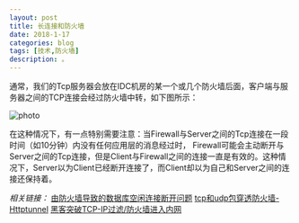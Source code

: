 ```yaml
---
layout: post
title: 长连接和防火墙
date: 2018-1-17
categories: blog
tags: [技术,防火墙]
description: 。
---
```



通常，我们的Tcp服务器会放在IDC机房的某一个或几个防火墙后面，客户端与服务器之间的TCP连接会经过防火墙中转，如下图所示：

![photo](http://images.cnblogs.com/cnblogs_com/zhuweisky/TcpFirewall.JPG)

在这种情况下，有一点特别需要注意：当Firewall与Server之间的Tcp连接在一段时间（如10分钟）内没有任何应用层的消息经过时，
Firewall可能会主动断开与Server之间的Tcp连接，但是Client与Firewall之间的连接一直是有效的。这种情况下，Server以为Client已经断开连接了，而Client却以为自己和Server之间的连接还保持着。

*相关链接：*
[由防火墙导致的数据库空闲连接断开问题](http://blog.csdn.net/haozhongjun/article/details/78770073) 
[tcp和udp包穿透防火墙-Httptunnel](http://blog.csdn.net/educast/article/details/39472227) 
[黑客突破TCP-IP过滤/防火墙进入内网](http://blog.csdn.net/badtoperfect/article/details/6297349)


